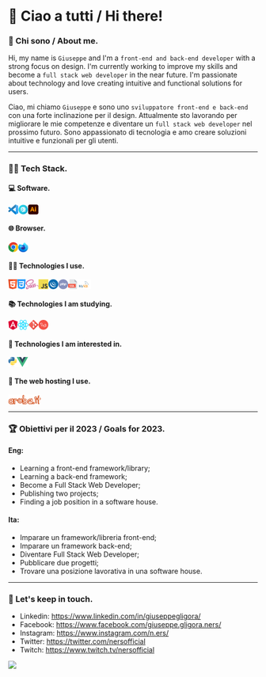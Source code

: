 # &#x1F44B; Ciao a tutti / Hi there!

### :adult: Chi sono / About me.

Hi, my name is `Giuseppe` and I'm a `front-end and back-end developer` with a strong focus on design. I'm currently working to improve my skills and become a `full stack web developer` in the near future. I'm passionate about technology and love creating intuitive and functional solutions for users.

Ciao, mi chiamo `Giuseppe` e sono uno `sviluppatore front-end e back-end` con una forte inclinazione per il design. Attualmente sto lavorando per migliorare le mie competenze e diventare un `full stack web developer` nel prossimo futuro. Sono appassionato di tecnologia e amo creare soluzioni intuitive e funzionali per gli utenti.

***

### :man_technologist: Tech Stack.

#### :computer: Software.
<div style='display: flex'>
    <img src="./assets/icons/software/vsc.png" alt="Visual Studio Code" title="Visual Studio Code" style="height: 20px;">
    <img src="./assets/icons/software/prepros.png" alt="Prepros" title="Prepros" style="height: 20px;">
    <img src="./assets/icons/software/illustrator.png" alt="Illustrator" title="Illustrator" style="height: 20px;">
</div>

#### :globe_with_meridians: Browser.

<div style='display: flex'>
    <img src="./assets/icons/browser/chrome.png" alt="Chrome" title="Chrome" style="height: 20px;">
    <img src="./assets/icons/browser/fde.png" alt="Firefox Developer Edition" title="Firefox Developer Edition" style="height: 20px;">
</div>

#### :man_technologist: Technologies I use.

<div style='display: flex'>
    <img src="./assets/icons/technologies/html.png" alt="Html" title="Html" style="height: 20px;">
    <img src="./assets/icons/technologies/css.png" alt="Css" title="Css" style="height: 20px;">
    <img src="./assets/icons/technologies/sass.png" alt="Sass/Scss" title="Sass/Scss" style="height: 20px;">
    <img src="./assets/icons/technologies/js.png" alt="Javascript" title="Javascript" style="height: 20px;">
    <img src="./assets/icons/technologies/jquery.png" alt="jQuery" title="jQuery" style="height: 20px;">
    <img src="./assets/icons/technologies/php.png" alt="Php" title="Php" style="height: 20px;">
    <img src="./assets/icons/technologies/sql.png" alt="Sql" title="Sql" style="height: 20px;">
    <img src="./assets/icons/technologies/mysql.png" alt="Mysql" title="Mysql" style="height: 20px;">
</div>

#### :books: Technologies I am studying.

<div style='display: flex'>
    <img src="./assets/icons/technologies/angular.png" alt="Angular" title="Angular" style="height: 20px;">
    <img src="./assets/icons/technologies/react.png" alt="React" title="React" style="height: 20px;">
    <img src="./assets/icons/technologies/git.png" alt="Git" title="Git" style="height: 20px;">
    <img src="./assets/icons/technologies/laravel.png" alt="Laravel" title="Laravel" style="height: 20px;">
</div>

#### :eyes: Technologies I am interested in.

<div style='display: flex'>
    <img src="./assets/icons/technologies/pyton.png" alt="Pyton" title="Pyton" style="height: 20px;">
    <img src="./assets/icons/technologies/vue.png" alt="Vue" title="Vue" style="height: 20px;">
</div>

#### :floppy_disk: The web hosting I use.

<div style='display: flex'>
    <img src="./assets/icons/hosting/aruba.png" alt="Aruba" title="Aruba" style="height: 20px;">
</div>

***

### :trophy: Obiettivi per il 2023 / Goals for 2023.


#### Eng:
- Learning a front-end framework/library;
- Learning a back-end framework;
- Become a Full Stack Web Developer;
- Publishing two projects;
- Finding a job position in a software house.


#### Ita:
- Imparare un framework/libreria front-end;
- Imparare un framework back-end;
- Diventare Full Stack Web Developer;
- Pubblicare due progetti;
- Trovare una posizione lavorativa in una software house.

***

### :handshake: Let's keep in touch.

- Linkedin: https://www.linkedin.com/in/giuseppegligora/
- Facebook: https://www.facebook.com/giuseppe.gligora.ners/
- Instagram: https://www.instagram.com/n.ers/
- Twitter: https://twitter.com/nersofficial
- Twitch: https://www.twitch.tv/nersofficial

[![](https://visitcount.itsvg.in/api?id=NersOfficial&label=Profile%20Views&color=12&icon=1&pretty=false)](https://visitcount.itsvg.in)